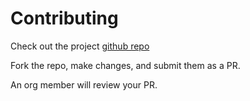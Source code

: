 # Contributing

Check out the project [github repo](https://github.com/project-dorothy/field-notes)

Fork the repo, make changes, and submit them as a PR.
 
An org member will review your PR.